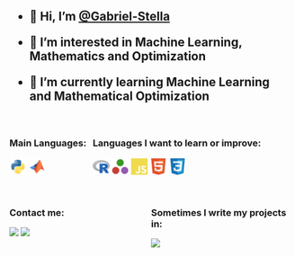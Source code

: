 <h2>

- 👋 Hi, I’m <a href="https://github.com/Gabriel-Stella">@Gabriel-Stella</a>

- 👀 I’m interested in Machine Learning, Mathematics and Optimization
- 🌱 I’m currently learning Machine Learning and Mathematical Optimization
</h2>

<br>



<div style="display: table;">
  <div style="display: table-row;"> 
    <div style="width: 25%; display: table-cell;">
      <h3>Main Languages:</h3>
      <img align="center" alt="Python" height="30" src="https://raw.githubusercontent.com/devicons/devicon/master/icons/python/python-original.svg">
      <img align="center" alt="Matlab" height="30" src="https://raw.githubusercontent.com/devicons/devicon/master/icons/matlab/matlab-original.svg">
    </div>
    <div style="width: 60%; display: table-cell;">
      <h3>Languages I want to learn or improve:</h3>
      <img align="center" alt="R" height="30" src="https://raw.githubusercontent.com/devicons/devicon/master/icons/r/r-original.svg">
      <img align="center" alt="Julia" height="30" src="https://raw.githubusercontent.com/devicons/devicon/master/icons/julia/julia-original.svg">
      <img align="center" alt="Js" height="30" src="https://raw.githubusercontent.com/devicons/devicon/master/icons/javascript/javascript-plain.svg">
      <img align="center" alt="HTML" height="30" src="https://raw.githubusercontent.com/devicons/devicon/master/icons/html5/html5-original.svg">
      <img align="center" alt="CSS" height="30" src="https://raw.githubusercontent.com/devicons/devicon/master/icons/css3/css3-original.svg">
    </div>
  </div>
</div>


<br>
<br>


<div style="display: table;">
  <div style="display: table-row;"> 
    <div style="width: 50%; display: table-cell;">
      <h3>Contact me:</h3>
      <a href = "mailto:gabrielstella28@gmail.com"><img src="https://img.shields.io/badge/-Gmail-%23333?style=for-the-badge&logo=gmail&logoColor=white" target="_blank"></a>
      <a href="https://www.linkedin.com/in/gabriel-stella-6568a719b/" target="_blank"><img src="https://img.shields.io/badge/-LinkedIn-%230077B5?style=for-the-badge&logo=linkedin&logoColor=white" target="_blank"></a> 
    </div>
    <div style="width: 50%; display: table-cell;">
      <h3>Sometimes I write my projects in:</h3>
      <a href="https://medium.com/@gabrielstella28" target="_blank"><img src="https://img.shields.io/badge/medium-%2312100E.svg?&style=for-the-badge&logo=medium&logoColor=white" target="_blank"></a> 
    </div>
  </div>
</div>





<!---
Gabriel-Stella/Gabriel-Stella is a ✨ special ✨ repository because its `README.md` (this file) appears on your GitHub profile.
You can click the Preview link to take a look at your changes.
--->
